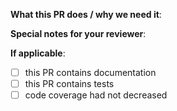 <!--  Thanks for sending a pull request!  Here are some tips for you:
If this PR closes another issue, add 'closes #<issue number>' somewhere in the PR summary. GitHub will automatically close that issue when this PR gets merged. Alternatively, adding 'refs #<issue number>' will not close the issue, but help provide the reviewer more context.
Once the CI build for your PR completes, you can follow the link to it's details (bottom of PR page), continue to the "View more details on Azure Pipelines" link and see detailed information about tests and code-coverage impact of your code -->

**What this PR does / why we need it**:

**Special notes for your reviewer**:

**If applicable**:

- [ ] this PR contains documentation
- [ ] this PR contains tests
- [ ] code coverage had not decreased
